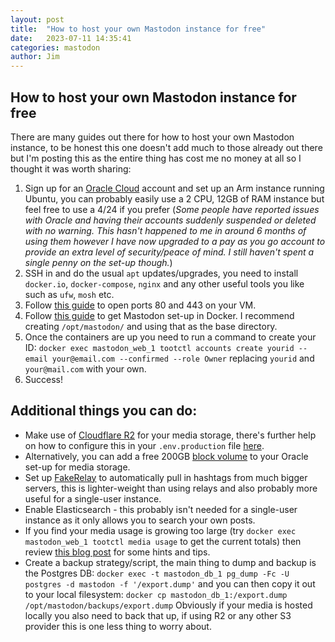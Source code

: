 ```yaml
---
layout: post
title:  "How to host your own Mastodon instance for free"
date:   2023-07-11 14:35:41
categories: mastodon
author: Jim
---
```

## How to host your own Mastodon instance for free

There are many guides out there for how to host your own Mastodon instance, to be honest this one doesn't add much to those already out there but I'm posting this as the entire thing has cost me no money at all so I thought it was worth sharing:

1. Sign up for an [Oracle Cloud](https://www.oracle.com/uk/cloud/free/#always-free) account and set up an Arm instance running Ubuntu, you can probably easily use a 2 CPU, 12GB of RAM instance but feel free to use a 4/24 if you prefer (_Some people have reported issues with Oracle and having their accounts suddenly suspended or deleted with no warning. This hasn't happened to me in around 6 months of using them however I have now upgraded to a pay as you go account to provide an extra level of security/peace of mind. I still haven't spent a single penny on the set-up though._)
2. SSH in and do the usual `apt` updates/upgrades, you need to install `docker.io`, `docker-compose`, `nginx` and any other useful tools you like such as `ufw`, `mosh` etc.
3. Follow [this guide](https://dev.to/armiedema/opening-up-port-80-and-443-for-oracle-cloud-servers-j35) to open ports 80 and 443 on your VM.
4. Follow [this guide](https://gist.github.com/danger89/6fe7d05bdc0cfd2153b77310abf62990) to get Mastodon set-up in Docker. I recommend creating `/opt/mastodon/` and using that as the base directory.
5. Once the containers are up you need to run a command to create your ID: `docker exec mastodon_web_1 tootctl accounts create yourid --email your@email.com --confirmed --role Owner` replacing  `yourid` and `your@mail.com` with your own.
6. Success!

## Additional things you can do:

* Make use of [Cloudflare R2](https://www.cloudflare.com/en-gb/products/r2/) for your media storage, there's further help on how to configure this in your `.env.production` file [here](https://github.com/mastodon/mastodon/discussions/20952).
* Alternatively, you can add a free 200GB [block volume](https://docs.oracle.com/en-us/iaas/Content/GSG/Tasks/addingstorage.htm) to your Oracle set-up for media storage.
* Set up [FakeRelay](https://github.com/g3rv4/FakeRelay/) to automatically pull in hashtags from much bigger servers, this is lighter-weight than using relays and also probably more useful for a single-user instance.
* Enable Elasticsearch - this probably isn't needed for a single-user instance as it only allows you to search your own posts.
* If you find your media usage is growing too large (try `docker exec mastodon_web_1 tootctl media usage` to get the current totals) then review [this blog post](https://ricard.dev/improving-mastodons-disk-usage/) for some hints and tips.
* Create a backup strategy/script, the main thing to dump and backup is the Postgres DB:  `docker exec -t mastodon_db_1 pg_dump -Fc -U postgres -d mastodon -f '/export.dump'` and you can then copy it out to your local filesystem:  `docker cp mastodon_db_1:/export.dump /opt/mastodon/backups/export.dump` Obviously if your media is hosted locally you also need to back that up, if using R2 or any other S3 provider this is one less thing to worry about.
